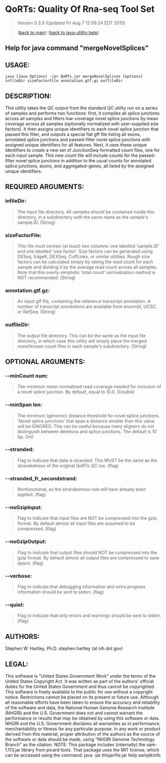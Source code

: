 # QoRTs: Quality Of Rna-seq Tool Set
> Version 0.3.9 (Updated Fri Aug  7 12:09:24 EDT 2015)

> ([back to main](../index.html)) ([back to java-utility help](index.html))

## Help for java command "mergeNovelSplices"

## USAGE:

    java [Java Options] -jar QoRTs.jar mergeNovelSplices [options] infileDir sizeFactorFile annotation.gtf.gz outfileDir


## DESCRIPTION:

This utility takes the QC output from the standard QC utility run on a series of samples and performs two functions: first, it compiles all splice junctions across all samples and filters low\-coverage novel splice junctions by mean coverage across all samples \(optionally normalized with user\-supplied size factors\)\. It then assigns unique identifiers to each novel splice junction that passed this filter, and outputs a special flat gff file listing all exons, annotated splice junctions and passed\-filter novel splice junctions with assigned unique identifiers for all features\. Next, it uses these unique identifiers to create a new set of JunctionSeq\-formatted count files, one for each input sample\. This new count file will include counts for the passed\-filter novel splice junctions in addition to the usual counts for annotated splice junctions, exons, and aggregated\-genes, all listed by the assigned unique identifiers\.


## REQUIRED ARGUMENTS:
### infileDir:

> The input file directory. All samples should be contained inside this directory, in a subdirectory with the same name as the sample's sample.ID. (String)


### sizeFactorFile:

> This file must contain (at least) two columns: one labelled 'sample.ID' and one labelled 'size.factor'.  Size factors can be generated using DESeq, EdgeR, DEXSeq, CuffLinks, or similar utilities. Rough size factors can be calculated simply by taking the read count for each sample and dividing it by the average read count across all samples. Note that this overly-simplistic 'total count' normalization method is NOT recommended. (String)


### annotation.gtf.gz:

> An input gtf file, containing the reference transcript annotation. A number of transcript annotations are available from ensembl, UCSC, or RefSeq. (String)


### outfileDir:

> The output file directory. This can be the same as the input file directory, in which case this utility will simply place the merged novel/known count files in each sample's subdirectory. (String)



## OPTIONAL ARGUMENTS:
### --minCount num:

> The minimum mean normalized read coverage needed for inclusion of a novel splice junction. By default, equal to 10.0. (Double)

### --minSpan len:

> The minimum (genomic) distance threshold for novel splice junctions. 'Novel splice junctions' that span a distance smaller than this value will be IGNORED. This can be useful because many aligners do not distinguish between deletions and splice junctions. The default is 10 bp. (Int)

### --stranded:

> Flag to indicate that data is stranded. This MUST be the same as the strandedness of the original QoRTs QC run. (flag)

### --stranded\_fr\_secondstrand:

> Nonfunctional, as the strandedness rule will have already been applied. (flag)

### --noGzipInput:

> Flag to indicate that input files are NOT be compressed into the gzip format. By default almost all input files are assumed to be compressed. (flag)

### --noGzipOutput:

> Flag to indicate that output files should NOT be compressed into the gzip format. By default almost all output files are compressed to save space. (flag)

### --verbose:

> Flag to indicate that debugging information and extra progress information should be sent to stderr. (flag)

### --quiet:

> Flag to indicate that only errors and warnings should be sent to stderr. (flag)

## AUTHORS:

Stephen W\. Hartley, Ph\.D\. stephen\.hartley \(at nih dot gov\)

## LEGAL:

 This software is "United States Government Work" under the terms of the United States Copyright  Act\.  It was written as part of the authors' official duties for the United States Government and  thus cannot be copyrighted\.  This software is freely available to the public for use without a  copyright notice\.  Restrictions cannot be placed on its present or future use\.  Although all reasonable efforts have been taken to ensure the accuracy and reliability of the  software and data, the National Human Genome Research Institute \(NHGRI\) and the U\.S\. Government  does not and cannot warrant the performance or results that may be obtained by using this software  or data\.  NHGRI and the U\.S\. Government disclaims all warranties as to performance, merchantability  or fitness for any particular purpose\.  In any work or product derived from this material, proper attribution of the authors as the source  of the software or data should be made, using "NHGRI Genome Technology Branch" as the citation\.  NOTE: This package includes \(internally\) the sam\-1\.113\.jar library from picard tools\. That package uses the MIT license, which can be accessed using the command:  java \-jar thisjarfile\.jar help samjdkinfo

